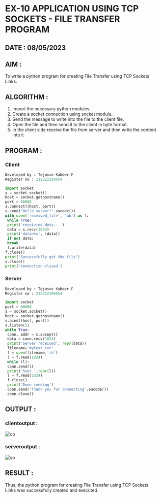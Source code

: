 # EX-10 APPLICATION USING TCP SOCKETS - FILE TRANSFER PROGRAM

## DATE : 08/05/2023

## AIM :

To write a python program for creating File Transfer using TCP Sockets Links.

## ALGORITHM :

1. Import the necessary python modules.
2. Create a socket connection using socket module.
3. Send the message to write into the file to the client file.
4. Open the file and then send it to the client in byte format.
5. In the client side receive the file from server and then write the content into it

## PROGRAM :
### Client
```python
Developed by : Tejusve Kabeer.F
Register no : 212222100054

import socket
s = socket.socket()
host = socket.gethostname()
port = 60000
s.connect((host, port))
s.send("Hello server!".encode())
with open('received_file', 'wb') as f:
 while True:
 print('receiving data...')
 data = s.recv(1024)
 print('data=%s', (data))
 if not data:
 break
 f.write(data)
f.close()
print('Successfully get the file')
s.close()
print('connection closed')
```
### Server
```python
Developed by : Tejusve Kabeer.F
Register no : 212222100054

import socket
port = 60000
s = socket.socket()
host = socket.gethostname()
s.bind((host, port))
s.listen(5)
while True:
 conn, addr = s.accept()
 data = conn.recv(1024)
 print('Server received', repr(data))
 filename='mytext.txt'
 f = open(filename,'rb')
 l = f.read(1024)
 while (l):
 conn.send(l)
 print('Sent ',repr(l))
 l = f.read(1024)
 f.close()
 print('Done sending')
 conn.send('Thank you for connecting'.encode())
 conn.close()
```

## OUTPUT :

### clientoutput :
![co](https://github.com/Reebak04/EX-10/assets/118364993/2ec4c710-68c4-4531-bb8d-41e897178a11)

### serveroutput :
![so](https://github.com/Reebak04/EX-10/assets/118364993/f0e665c2-1098-4f51-b979-36eb9a89d088)

## RESULT :
Thus, the python program for creating File Transfer using TCP Sockets Links was
successfully created and executed.
